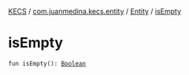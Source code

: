 [KECS](../../index.md) / [com.juanmedina.kecs.entity](../index.md) / [Entity](index.md) / [isEmpty](./is-empty.md)

# isEmpty

`fun isEmpty(): `[`Boolean`](https://kotlinlang.org/api/latest/jvm/stdlib/kotlin/-boolean/index.html)
